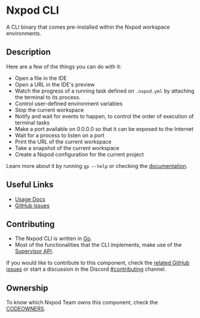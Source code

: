 # Nxpod CLI

A CLI binary that comes pre-installed within the Nxpod workspace environments.

## Description

Here are a few of the things you can do with it:

- Open a file in the IDE
- Open a URL in the IDE's preview
- Watch the progress of a running task defined on `.nxpod.yml` by attaching the terminal to its process.
- Control user-defined environment variables
- Stop the current workspace
- Notify and wait for events to happen, to control the order of execution of terminal tasks
- Make a port available on 0.0.0.0 so that it can be exposed to the Internet
- Wait for a process to listen on a port
- Print the URL of the current workspace
- Take a snapshot of the current workspace
- Create a Nxpod configuration for the current project

Learn more about it by running `gp —-help` or checking the [documentation](https://www.nxpod.khulnasoft.com/docs/command-line-interface/).

## Useful Links

- [Usage Docs](https://www.nxpod.khulnasoft.com/docs/command-line-interface)
- [GitHub Issues](https://github.com/khulnasoft/nxpod/labels/component%3A%20gp%20cli)

## Contributing

- The Nxpod CLI is written in [Go](https://go.dev/).
- Most of the functionalities that the CLI implements, make use of the [Supervisor API](https://github.com/khulnasoft/nxpod/tree/main/components/supervisor-api).

If you would like to contribute to this component, check the [related GitHub issues](https://github.com/khulnasoft/nxpod/labels/component%3A%20gp%20cli) or start a discussion in the Discord [#contributing](https://discord.com/channels/816244985187008514/885406100436951080) channel.

## Ownership

To know which Nxpod Team owns this component, check the [CODEOWNERS](https://github.com/khulnasoft/nxpod/blob/main/.github/CODEOWNERS).
